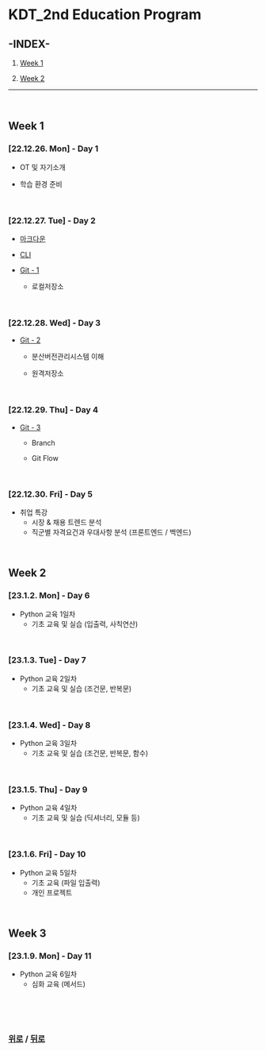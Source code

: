 # KDT_2nd Education Program

## **-INDEX-**
1. [Week 1](#week-1)

2. [Week 2](#week-2)

---
<br>

## Week 1

### [22.12.26. Mon] - Day 1
* OT 및 자기소개

* 학습 환경 준비

<br>

### [22.12.27. Tue] - Day 2
* [마크다운](KDT_Study/markdown.md)

* [CLI](KDT_Study/CLI.md)

* [Git - 1](KDT_Study/git.md)
  * 로컬저장소

<br>

### [22.12.28. Wed] - Day 3
* [Git - 2](KDT_Study/git.md)
  * 분산버전관리시스템 이해

  * 원격저장소

<br>

### [22.12.29. Thu] - Day 4
* [Git - 3](KDT_Study/git.md) 
  * Branch

  * Git Flow
  
<br>

### [22.12.30. Fri] - Day 5
* 취업 특강
  * 시장 & 채용 트렌드 분석
  * 직군별 자격요건과 우대사항 분석 (프론트엔드 / 백엔드)

<br>

## Week 2

### [23.1.2. Mon] - Day 6
* Python 교육 1일차
  * 기초 교육 및 실습 (입출력, 사칙연산)

  
<br>

### [23.1.3. Tue] - Day 7
* Python 교육 2일차
  * 기초 교육 및 실습 (조건문, 반복문)
    
<br>

### [23.1.4. Wed] - Day 8
* Python 교육 3일차
  * 기초 교육 및 실습 (조건문, 반복문, 함수)

<br>

### [23.1.5. Thu] - Day 9
* Python 교육 4일차
  * 기초 교육 및 실습 (딕셔너리, 모듈 등)
    
<br>

### [23.1.6. Fri] - Day 10
* Python 교육 5일차
  * 기초 교육 (파일 입출력)
  * 개인 프로젝트

<br>

## Week 3

### [23.1.9. Mon] - Day 11
* Python 교육 6일차
  * 심화 교육 (메서드)

<br>

<br>

<br>

### [위로](#kdt_2nd-education-program) / [뒤로](/README.md/#)


